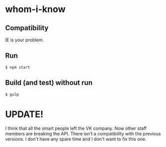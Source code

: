 # whom-i-know

## Compatibility

IE is your problem.

## Run

```
$ npm start
```

## Build (and test) without run

```
$ gulp
```

# UPDATE!
I think that all the smart people left the VK company. Now other staff members are breaking the API. There isn't a compatibility with the previous versions. I don't have any spare time and I don't want to fix this one.
